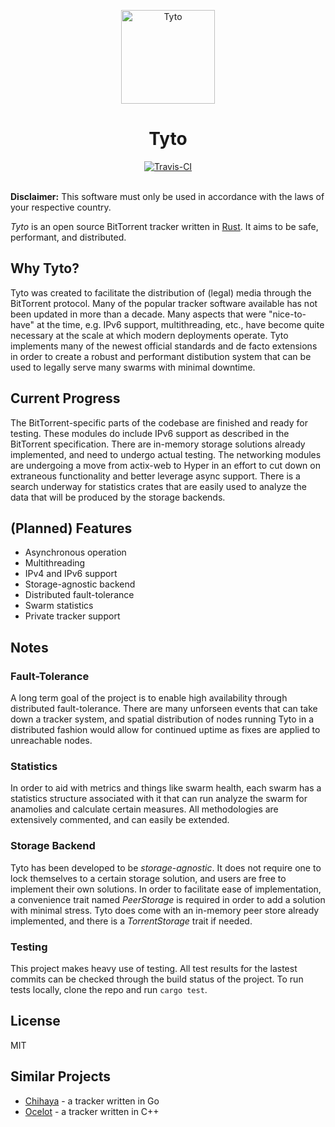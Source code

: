 <p align="center">
    <img alt="Tyto" title="Tyto" src="https://i.imgur.com/D9Lq6K2.png"
    width="150">
<h1 align="center">Tyto</h1>
</p>

<div align="center">
    <a href="https://travis-ci.com/adcrn/tyto"><img
    src="https://travis-ci.com/adcrn/tyto.svg?token=9jG6XKKRPepsyqdsCqW7&branch=master"
    alt="Travis-CI"></a>
</div>
<br>

__Disclaimer:__ This software must only be used in accordance with the laws of your respective country.

_Tyto_ is an open source BitTorrent tracker written in [Rust](https://www.rust-lang.org). It aims to be safe, performant, and distributed.

## Why Tyto?
Tyto was created to facilitate the distribution of (legal) media through the
BitTorrent protocol. Many of the popular tracker software available has not
been updated in more than a decade. Many aspects that were "nice-to-have" at
the time, e.g. IPv6 support, multithreading, etc., have become quite necessary at the scale at which modern deployments operate. Tyto implements
many of the newest official standards and de facto extensions in order to
create a robust and performant distibution system that can be used to legally
serve many swarms with minimal downtime.

## Current Progress
The BitTorrent-specific parts of the codebase are finished and ready for testing. These modules do include IPv6 support as described in the BitTorrent specification. There are in-memory storage solutions already implemented, and need to undergo actual testing. The networking modules are undergoing a move from actix-web to Hyper in an effort to cut down on extraneous functionality and better leverage async support. There is a search underway for statistics crates that are easily used to analyze the data that will be produced by the storage backends.

## (Planned) Features
- Asynchronous operation
- Multithreading
- IPv4 and IPv6 support
- Storage-agnostic backend
- Distributed fault-tolerance
- Swarm statistics
- Private tracker support

## Notes
### Fault-Tolerance
A long term goal of the project is to enable high availability through
distributed fault-tolerance. There are many unforseen events that can take down a tracker
system, and spatial distribution of nodes running Tyto in a distributed fashion
would allow for continued uptime as fixes are applied to unreachable nodes.

### Statistics
In order to aid with metrics and things like swarm health, each swarm has a
statistics structure associated with it that can run analyze the swarm for
anamolies and calculate certain measures. All methodologies are extensively
commented, and can easily be extended.

### Storage Backend
Tyto has been developed to be _storage-agnostic_. It does not require one to
lock themselves to a certain storage solution, and users are free to implement
their own solutions. In order to facilitate ease of implementation, a
convenience trait named _PeerStorage_ is required in order to add a solution
with minimal stress. Tyto does come with an in-memory peer store already
implemented, and there is a _TorrentStorage_ trait if needed.

### Testing
This project makes heavy use of testing. All test results for the lastest
commits can be checked through the build status of the project. To run tests
locally, clone the repo and run `cargo test`. 

## License
MIT

## Similar Projects
- [Chihaya](https://github.com/chihaya/chihaya) - a tracker written in Go
- [Ocelot](https://github.com/WhatCD/Ocelot) - a tracker written in C++
